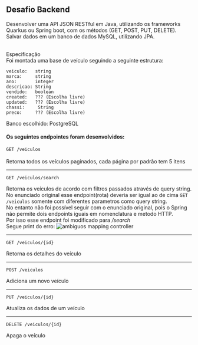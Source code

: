 <h2> Desafio Backend</h2>
Desenvolver uma API JSON RESTful em Java, utilizando os frameworks Quarkus ou Spring boot, com os métodos (GET, POST, PUT, DELETE). Salvar dados em um banco de dados MySQL, utilizando JPA.

<br>Especificação<br>
Foi montada uma base de veículo seguindo a seguinte estrutura:
````
veiculo:   string
marca:     string
ano:       integer
descricao: String
vendido:   boolean
created:   ??? (Escolha livre)
updated:   ??? (Escolha livre)
chassi:     String
preco:     ??? (Escolha livre)
````
Banco escolhido: PostgreSQL

<h4>Os seguintes endpointes foram desenvolvidos:</h4>
  
```GET /veiculos```
<br><br>Retorna todos os veículos paginados, cada página por padrão tem 5 itens
<hr>

```GET /veiculos/search```

Retorna os veículos de acordo com filtros passados através de query string.<br>
No enunciado original esse endpoint(rota) deveria ser igual ao de cima ```GET /veiculos``` somente com diferentes parametros como query string.<br> 
No entanto não foi possível seguir com o enunciado original, pois o Spring não permite dois endpoints iguais em nomenclatura e metodo HTTP.<br>
Por isso esse endpoint foi modificado para <i>/search</i>
<br>Segue print do erro: 
![ambiguos mapping controller](https://github.com/ThomasPeruch/eds/assets/60239342/8544980f-a48d-458e-b708-568c113b3cce)

<hr>

```GET /veiculos/{id}```

Retorna os detalhes do veículo
<hr>

```POST /veiculos```

Adiciona um novo veículo
<hr>

```PUT /veiculos/{id}```

Atualiza os dados de um veículo
<hr>

```DELETE /veiculos/{id}```

Apaga o veículo

